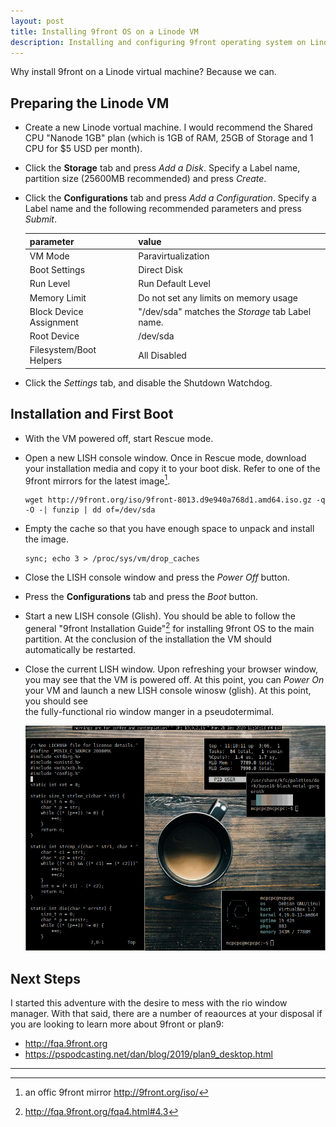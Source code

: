```yaml
---
layout: post
title: Installing 9front OS on a Linode VM
description: Installing and configuring 9front operating system on Linode virtual machine.
---
```


Why install 9front on a Linode virtual machine? Because we can.

## Preparing the Linode VM

*   Create a new Linode vortual machine. I would recommend the Shared CPU 
    "Nanode 1GB" plan (which is 1GB of RAM, 25GB of Storage and 1 CPU for $5
    USD per month).
*   Click the **Storage** tab and press *Add a Disk*. Specify a Label name,
    partition size (25600MB recommended) and press *Create*.
*   Click the **Configurations** tab and press *Add a Configuration*. Specify a
    Label name and the following recommended parameters and press *Submit*.

    |parameter              |value                                             |
    |-----------------------|--------------------------------------------------|
    |VM Mode                |Paravirtualization                                |
    |Boot Settings          |Direct Disk                                       |
    |Run Level              |Run Default Level                                 |
    |Memory Limit           |Do not set any limits on memory usage             |
    |Block Device Assignment|"/dev/sda" matches the *Storage* tab Label name.  |
    |Root Device            |/dev/sda                                          |
    |Filesystem/Boot Helpers|All Disabled                                      |

*   Click the *Settings* tab, and disable the Shutdown Watchdog.

## Installation and First Boot

*   With the VM powered off, start Rescue mode.
*   Open a new LISH console window. Once in Rescue mode, download your
    installation media and copy it to your boot disk. Refer to one of the 9front 
    mirrors for the latest image[^2].

    ```
    wget http://9front.org/iso/9front-8013.d9e940a768d1.amd64.iso.gz -q -O -| funzip | dd of=/dev/sda
    ```
    
*   Empty the cache so that you have enough space to unpack and install the
    image.

    ```
    sync; echo 3 > /proc/sys/vm/drop_caches
    ```

*   Close the LISH console window and press the *Power Off* button.
*   Press the **Configurations** tab and press the *Boot* button.
*   Start a new LISH console (Glish). You should be able to follow the general
    "9front Installation Guide"[^3] for installing 9front OS to the main
    partition. At the conclusion of the installation the VM should automatically
    be restarted.
*   Close the current LISH window. Upon refreshing your browser window, you may
    see that the VM is powered off. At this point, you can *Power On* your VM
    and launch a new LISH console winosw (glish). At this point, you should see    
    the fully-functional rio window manger in a pseudotermimal.
    
    ![9front in a pseudo-tty](/assets/debian_28_12_2020_11_04_47.png)

## Next Steps

I started this adventure with the desire to mess with the rio window manager. 
With that said, there are a number of reaources at your disposal if you are 
looking to learn more about 9front or plan9:

*   http://fqa.9front.org
*   https://pspodcasting.net/dan/blog/2019/plan9_desktop.html

---

[^1]: https://www.linode.com/docs/guides/install-a-custom-distribution-on-a-linode
[^2]: an offic 9front mirror http://9front.org/iso/
[^3]: http://fqa.9front.org/fqa4.html#4.3
